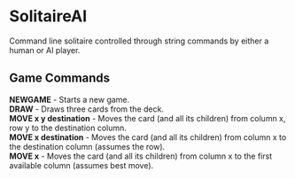 # SolitaireAI
Command line solitaire controlled through string commands by either a human or AI player.

## Game Commands
**NEWGAME** - Starts a new game.  
**DRAW** - Draws three cards from the deck.  
**MOVE x y destination** - Moves the card (and all its children) from column x, row y to the destination column.  
**MOVE x destination** - Moves the card (and all its children) from column x to the destination column (assumes the row).  
**MOVE x** - Moves the card (and all its children) from column x to the first available column (assumes best move).  
